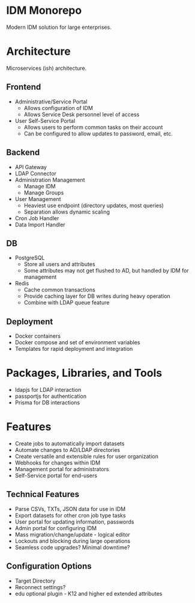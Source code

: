# IDM Monorepo
Modern IDM solution for large enterprises.

# Architecture
Microservices (ish) architecture.

## Frontend
- Administrative/Service Portal
    - Allows configuration of IDM
    - Allows Service Desk personnel level of access
- User Self-Service Portal
    - Allows users to perform common tasks on their account
    - Can be configured to allow updates to password, email, etc.

## Backend
- API Gateway
- LDAP Connector
- Administration Management
    - Manage IDM
    - Manage Groups
- User Management
    - Heaviest use endpoint (directory updates, most queries)
    - Separation allows dynamic scaling
- Cron Job Handler
- Data Import Handler

## DB
- PostgreSQL
    - Store all users and attributes
    - Some attributes may not get flushed to AD, but handled by IDM for management
- Redis
    - Cache common transactions
    - Provide caching layer for DB writes during heavy operation
    - Combine with LDAP queue feature


## Deployment
- Docker containers
- Docker compose and set of environment variables
- Templates for rapid deployment and integration


# Packages, Libraries, and Tools
- ldapjs for LDAP interaction
- passportjs for authentication
- Prisma for DB interactions


# Features
- Create jobs to automatically import datasets
- Automate changes to AD/LDAP directories
- Create versatile and extensible rules for user organization
- Webhooks for changes within IDM
- Management portal for administrators
- Self-Service portal for end-users

## Technical Features
- Parse CSVs, TXTs, JSON data for use in IDM
- Export datasets for other cron job type tasks
- User portal for updating information, passwords
- Admin portal for configuring IDM
- Mass migration/change/update - logical editor
- Lockouts and blocking during large operations
- Seamless code upgrades? Minimal downtime?

## Configuration Options
- Target Directory
- Reconnect settings?
- edu optional plugin - K12 and higher ed extended attributes